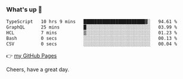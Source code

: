 ### What's up 👋

<!--START_SECTION:waka-->

```txt
TypeScript   10 hrs 9 mins   ███████████████████████▓░   94.61 %
GraphQL      25 mins         █░░░░░░░░░░░░░░░░░░░░░░░░   03.99 %
HCL          7 mins          ▒░░░░░░░░░░░░░░░░░░░░░░░░   01.23 %
Bash         0 secs          ░░░░░░░░░░░░░░░░░░░░░░░░░   00.13 %
CSV          0 secs          ░░░░░░░░░░░░░░░░░░░░░░░░░   00.04 %
```

<!--END_SECTION:waka-->

👉 [my GitHub Pages](https://ykzhukian.github.io)

Cheers, have a great day.


